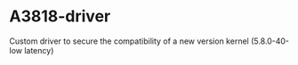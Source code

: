 # A3818-driver
Custom driver to secure the compatibility of a new version kernel (5.8.0-40-low latency)
